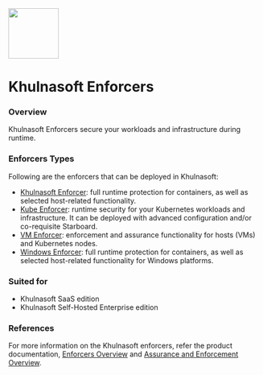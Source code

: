 <img src="https://avatars3.githubusercontent.com/u/12783832?s=200&v=4" height="100" width="100" />

# Khulnasoft Enforcers

### Overview

Khulnasoft Enforcers secure your workloads and infrastructure during runtime.

### Enforcers Types
Following are the enforcers that can be deployed in Khulnasoft:
* [Khulnasoft Enforcer](./khulnasoft_enforcer): full runtime protection for containers, as well as selected host-related functionality.
* [Kube Enforcer](./kube_enforcer): runtime security for your Kubernetes workloads and infrastructure. It can be deployed with advanced configuration and/or co-requisite Starboard.
* [VM Enforcer](./vm_enforcer): enforcement and assurance functionality for hosts (VMs) and Kubernetes nodes.
* [Windows Enforcer](./windows_enforcer): full runtime protection for containers, as well as selected host-related functionality for Windows platforms.

### Suited for
* Khulnasoft SaaS edition
* Khulnasoft Self-Hosted Enterprise edition

### References
For more information on the Khulnasoft enforcers, refer the product documentation, [Enforcers Overview](https://docs.khulnasoft.com/docs/enforcers-overview) and [Assurance and Enforcement Overview](https://docs.khulnasoft.com/docs/assurance-and-enforcement-overview).

